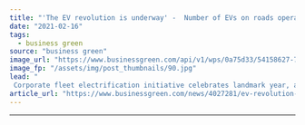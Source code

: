 ```yaml
---
title: "'The EV revolution is underway' -  Number of EVs on roads operated by EV100 firms doubled in 2020"
date: "2021-02-16"
tags: 
  - business green
source: "business green"
image_url: "https://www.businessgreen.com/api/v1/wps/0a75d33/54158627-76b4-4df6-827f-a1a9301004eb/9/electric-car-charging-185x114.jpg"
image_fp: "/assets/img/post_thumbnails/90.jpg"
lead: "
 Corporate fleet electrification initiative celebrates landmark year, as it reveals the number of EVs deployed by its members is set to hit 4.8 million by 2030 ..."
article_url: "https://www.businessgreen.com/news/4027281/ev-revolution-underway-evs-roads-operated-ev100-firms-doubled-2020"
---
```


---
